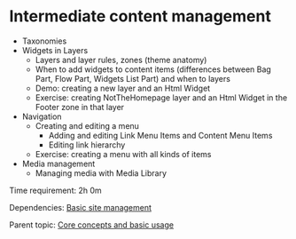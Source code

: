 # Intermediate content management



- Taxonomies
- Widgets in Layers
	- Layers and layer rules, zones (theme anatomy)
	- When to add widgets to content items (differences between Bag Part, Flow Part, Widgets List Part) and when to layers
	- Demo: creating a new layer and an Html Widget
	- Exercise: creating NotTheHomepage layer and an Html Widget in the Footer zone in that layer
- Navigation
	- Creating and editing a menu
		- Adding and editing Link Menu Items and Content Menu Items
		- Editing link hierarchy
	- Exercise: creating a menu with all kinds of items
- Media management
	- Managing media with Media Library

Time requirement: 2h 0m

Dependencies: [Basic site management](BasicSiteManagement)

Parent topic: [Core concepts and basic usage](./)